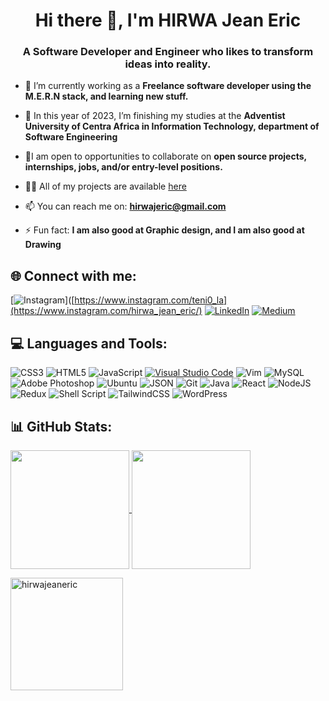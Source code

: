 <h1 align="center">Hi there 👋, I'm HIRWA Jean Eric</h1>
<h3 align="center">A Software Developer and Engineer who likes to transform ideas into reality.</h3>

- 🔭 I’m currently working as a **Freelance software developer using the M.E.R.N stack, and learning new stuff.**

- 🌱 In this year of 2023, I’m finishing my studies at the **Adventist University of Centra Africa in Information Technology, department of Software Engineering**

- 👯I am open to opportunities to collaborate on **open source projects, internships, jobs, and/or entry-level positions.**

- 👨‍💻 All of my projects are available [here](https://hirwajeaneric.netlify.app/)

- 📫 You can reach me on: **hirwajeric@gmail.com**

- ⚡ Fun fact: **I am also good at Graphic design, and I am also good at Drawing**

## 🌐 Connect with me:
[![Instagram](https://img.shields.io/badge/Instagram-%23E4405F.svg?logo=Instagram&logoColor=white)]([https://www.instagram.com/teni0_la](https://www.instagram.com/hirwa_jean_eric/) [![LinkedIn](https://img.shields.io/badge/LinkedIn-%230077B5.svg?logo=linkedin&logoColor=white)](https://rw.linkedin.com/in/jean-eric-hirwa) [![Medium](https://img.shields.io/badge/Medium-12100E?logo=medium&logoColor=white)](https://medium.com/@hirwa)

## 💻 Languages and Tools:
![CSS3](https://img.shields.io/badge/css3-%231572B6.svg?style=for-the-badge&logo=css3&logoColor=white) ![HTML5](https://img.shields.io/badge/html5-%23E34F26.svg?style=for-the-badge&logo=html5&logoColor=white) ![JavaScript](https://img.shields.io/badge/javascript-%23323330.svg?style=for-the-badge&logo=javascript&logoColor=%23F7DF1E) [![Visual Studio Code](https://img.shields.io/badge/Visual_Studio_Code-007ACC?style=for-the-badge&logo=visual-studio-code&logoColor=white)](https://code.visualstudio.com/) ![Vim](https://img.shields.io/badge/Vim-%2311AB00.svg?style=for-the-badge&logo=Vim&logoColor=white) ![MySQL](https://img.shields.io/badge/MySQL-%2300f.svg?style=for-the-badge&logo=mysql&logoColor=white) ![Adobe Photoshop](https://img.shields.io/badge/adobephotoshop-%2331A8FF.svg?style=for-the-badge&logo=adobephotoshop&logoColor=white) ![Ubuntu](https://img.shields.io/badge/Ubuntu-E95420?style=for-the-badge&logo=ubuntu&logoColor=white) ![JSON](https://img.shields.io/badge/json-%23F7DF1E.svg?style=for-the-badge&logo=json&logoColor=000000) ![Git](https://img.shields.io/badge/Git-%23F05032.svg?style=for-the-badge&logo=git&logoColor=white) ![Java](https://img.shields.io/badge/java-%23ED8B00.svg?style=for-the-badge&logo=java&logoColor=white) ![React](https://img.shields.io/badge/react-%2320232a.svg?style=for-the-badge&logo=react&logoColor=%2361DAFB) ![NodeJS](https://img.shields.io/badge/node.js-6DA55F?style=for-the-badge&logo=node.js&logoColor=white) ![Redux](https://img.shields.io/badge/redux-%23593d88.svg?style=for-the-badge&logo=redux&logoColor=white) ![Shell Script](https://img.shields.io/badge/shell_script-%23121011.svg?style=for-the-badge&logo=gnu-bash&logoColor=white) ![TailwindCSS](https://img.shields.io/badge/tailwindcss-%2338B2AC.svg?style=for-the-badge&logo=tailwind-css&logoColor=white) ![WordPress](https://img.shields.io/badge/WordPress-%23117AC9.svg?style=for-the-badge&logo=WordPress&logoColor=white)


## 📊 GitHub Stats:
<a href="https://github.com/hirwajeaneric/github-readme-stats">
  <img height="190px" align="center" src="https://github-readme-stats.vercel.app/api?username=elhameed&show_icons=true&theme=gruvbox_light&layout=compact" />
</a>
<a href="https://github.com/anuraghazra/convoychat">
  <img height="190px" align="center" src="https://github-readme-stats.vercel.app/api/top-langs/?username=hirwajeanericd&langs_count=8&theme=gruvbox_light&layout=compact" />
</a>                  

<p><img height="180px" align="center" src="https://github-readme-streak-stats.herokuapp.com/?user=hirwajeaneric&theme=dark" alt="hirwajeaneric" /></p>
